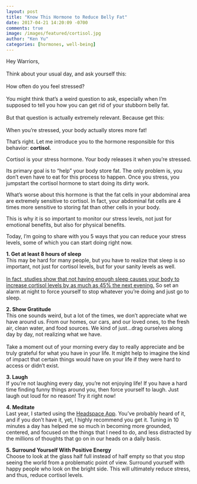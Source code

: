```yaml
---
layout: post
title: "Know This Hormone to Reduce Belly Fat"
date: 2017-04-21 14:20:09 -0700
comments: true
image: /images/featured/cortisol.jpg
author: "Ken Yu"
categories: [hormones, well-being]
---
```


Hey Warriors,<br/>
<br/>
Think about your usual day, and ask yourself this:<br/>
<br/>
How often do you feel stressed?<br/>
<br/>
You might think that’s a weird question to ask, especially when I’m supposed to tell you how you can get rid of your stubborn belly fat. <br/>
<br/>
But that question is actually extremely relevant. Because get this: <br/>
<br/>
When you’re stressed, your body actually stores more fat!

That’s right. Let me introduce you to the hormone responsible for this behavior: **cortisol.**

Cortisol is your stress hormone. Your body releases it when you’re stressed.

Its primary goal is to “help” your body store fat. The only problem is, you don’t even have to eat for this process to happen. Once you stress, you jumpstart the cortisol hormone to start doing its dirty work.

What’s worse about this hormone is that the fat cells in your abdominal area are extremely sensitive to cortisol. In fact, your abdominal fat cells are 4 times more sensitive to storing fat than other cells in your body.

This is why it is so important to monitor our stress levels, not just for emotional benefits, but also for physical benefits.

Today, I’m going to share with you 5 ways that you can reduce your stress levels, some of which you can start doing right now.

<div id="blog-link"></div>

**1. Get at least 8 hours of sleep**<br/>
This may be hard for many people, but you have to realize that sleep is so important, not just for cortisol levels, but for your sanity levels as well. <br/>
<br/>
[In fact, studies show that not having enough sleep causes your body to increase cortisol levels by as much as 45% the next evening.](https://www.ncbi.nlm.nih.gov/pubmed/9415946 "Studies Show a 45% Increase in Cortisol Levels the Following Night") So set an alarm at night to force yourself to stop whatever you’re doing and just go to sleep.

**2. Show Gratitude**<br/>
This one sounds weird, but a lot of the times, we don’t appreciate what we have around us. From our homes, our cars, and our loved ones, to the fresh air, clean water, and food sources. We kind of just…drag ourselves along day by day, not realizing what we have. <br/><br/>Take a moment out of your morning every day to really appreciate and be truly grateful for what you have in your life. It might help to imagine the kind of impact that certain things would have on your life if they were hard to access or didn’t exist.<br/>

**3. Laugh**<br/>
If you’re not laughing every day, you’re not enjoying life! If you have a hard time finding funny things around you, then force yourself to laugh. Just laugh out loud for no reason! Try it right now!

**4. Meditate**<br/>
Last year, I started using the [Headspace App](https://www.headspace.com/ "Headspace App"). You’ve probably heard of it, and if you don’t have it, yet, I highly recommend you get it. Tuning in 10 minutes a day has helped me so much in becoming more grounded, centered, and focused on the things that I need to do, and less distracted by the millions of thoughts that go on in our heads on a daily basis.

**5. Surround Yourself With Positive Energy**<br/>
Choose to look at the glass half full instead of half empty so that you stop seeing the world from a problematic point of view. Surround yourself with happy people who look on the bright side. This will ultimately reduce stress, and thus, reduce cortisol levels.
